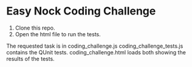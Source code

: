 # Easy Nock Coding Challenge

1) Clone this repo.
2) Open the html file to run the tests.

The requested task is in coding_challenge.js
coding_challenge_tests.js contains the QUnit tests.
coding_challenge.html loads both showing the results of the tests.
